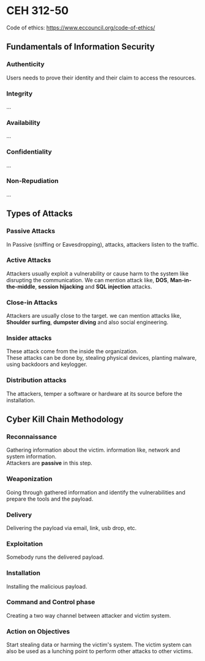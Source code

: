 # CEH 312-50
Code of ethics: https://www.eccouncil.org/code-of-ethics/

## Fundamentals of Information Security  
### Authenticity
Users needs to prove their identity and their claim to access the resources. 
### Integrity
...
### Availability
...
### Confidentiality
...
### Non-Repudiation
...

## Types of Attacks

### Passive Attacks
In Passive (sniffing or Eavesdropping), attacks, attackers listen to the traffic.

### Active Attacks
Attackers usually exploit a vulnerability or cause harm to the system like disrupting the communication. We can mention attack like, **DOS**, **Man-in-the-middle**, **session hijacking** and **SQL injection** attacks.

### Close-in Attacks
Attackers are usually close to the target. we can mention attacks like, **Shoulder surfing**, **dumpster diving** and also social engineering.

### Insider attacks
These attack come from the inside the organization.<br>
These attacks can be done by, stealing physical devices, planting malware, using backdoors and keylogger.

### Distribution attacks
The attackers, temper a software or hardware at its source before the installation.

## Cyber Kill Chain Methodology 

### Reconnaissance 
Gathering information about the victim. information like, network and system information.<br>
Attackers are **passive** in this step.

### Weaponization
Going through gathered information and identify the vulnerabilities and prepare the tools and the payload. 

### Delivery
Delivering the payload via email, link, usb drop, etc.

### Exploitation
Somebody runs the delivered payload. 

### Installation
Installing the malicious payload.

### Command and Control phase
Creating a two way channel between attacker and victim system.

### Action on Objectives
Start stealing data or harming the victim's system. The victim system can also be used as a lunching point to perform other attacks to other victims.



